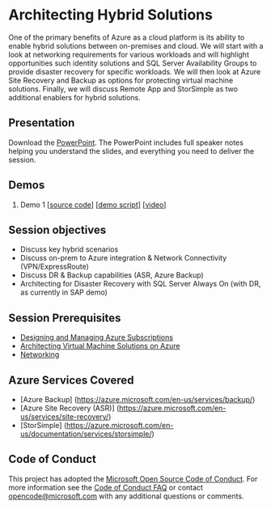 # Architecting Hybrid Solutions
One of the primary benefits of Azure as a cloud platform is its ability to enable hybrid solutions between on-premises and cloud.  We will start with a look at networking requirements for various workloads and will highlight opportunities such identity solutions and SQL Server Availability Groups to provide disaster recovery for specific workloads.  We will then look at Azure Site Recovery and Backup as options for protecting virtual machine solutions.  Finally, we will discuss Remote App and StorSimple as two additional enablers for hybrid solutions.

## Presentation
Download the [PowerPoint](https://github.com/GSIAzureCOE/Hybrid/blob/master/Architecting%20Hybrid%20Solutions.pptx?raw=1).
The PowerPoint includes full speaker notes helping you understand the slides, and everything you need to deliver the session.

## Demos
1. Demo 1
[[source code](#TODO)]
[[demo script](#TODO)]
[[video](#TODO)]

## Session objectives
* Discuss key hybrid scenarios
* Discuss on-prem to Azure integration & Network Connectivity (VPN/ExpressRoute) 
* Discuss DR & Backup capabilities (ASR, Azure Backup)
* Architecting for Disaster Recovery with SQL Server Always On (with DR, as currently in SAP demo)

## Session Prerequisites
* [Designing and Managing Azure Subscriptions](https://github.com/GSIAzureCOE/Designing-and-Managing-Azure-Subscriptions)
* [Architecting Virtual Machine Solutions on Azure](https://github.com/GSIAzureCOE/Virtual-Machine-Solutions)
* [Networking](https://github.com/GSIAzureCOE/Networking)

## Azure Services Covered
* [Azure Backup] (https://azure.microsoft.com/en-us/services/backup/)
* [Azure Site Recovery (ASR)] (https://azure.microsoft.com/en-us/services/site-recovery/)
* [StorSimple] (https://azure.microsoft.com/en-us/documentation/services/storsimple/)


## Code of Conduct

This project has adopted the [Microsoft Open Source Code of Conduct](https://opensource.microsoft.com/codeofconduct/). For more information see the [Code of Conduct FAQ](https://opensource.microsoft.com/codeofconduct/faq/) or contact [opencode@microsoft.com](mailto:opencode@microsoft.com) with any additional questions or comments.

